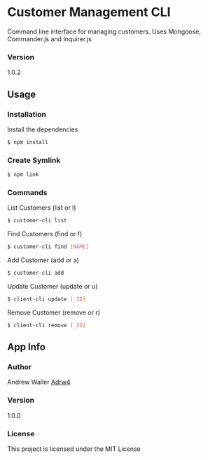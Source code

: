 # Customer Management CLI

Command line interface for managing customers. Uses Mongoose, Commander.js and Inquirer.js

### Version
1.0.2

## Usage

### Installation

Install the dependencies

```sh
$ npm install
```

### Create Symlink

```sh
$ npm link
```

### Commands

List Customers (list or l)
```sh
$ customer-cli list
```

Find Customers (find or f)
```sh
$ customer-cli find [NAME]
```

Add Customer (add or a)
```sh
$ customer-cli add
```

Update Customer (update or u)
```sh
$ client-cli update [_ID]
```

Remove Customer (remove or r)
```sh
$ client-cli remove [_ID]
```

## App Info

### Author

Andrew Waller
[Adrw4](https://andrewwaller.github.io/)

### Version

1.0.0

### License

This project is licensed under the MIT License